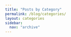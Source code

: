 ```yaml
---
title: "Posts by Category"
permalink: /blog/categories/
layout: categories
sidebar:
  nav: "archive"
---
```

